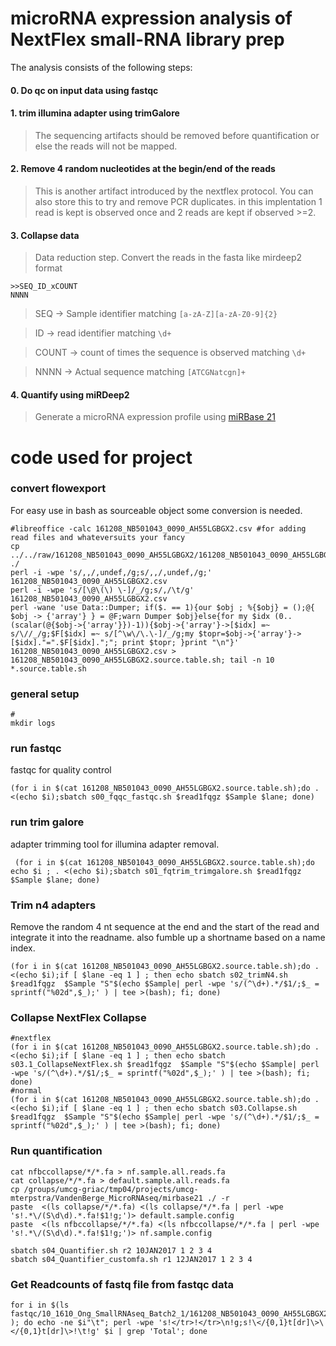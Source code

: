 
# microRNA expression analysis of NextFlex small-RNA library prep

The analysis consists of the following steps:


#### 0. Do qc on input data using fastqc
 
#### 1. trim illumina adapter using trimGalore
 
  > The sequencing artifacts should be removed before quantification or else the reads will not be mapped.
 
#### 2. Remove 4 random nucleotides at the begin/end of the reads
 
  > This is another artifact introduced by the nextflex protocol. You can also store this to try and remove PCR duplicates. in this implentation 1 read is kept is observed once and 2 reads are kept if observed >=2.
 
#### 3. Collapse data
 
  > Data reduction step. Convert the reads in the fasta like mirdeep2 format 
```no-highlight
>>SEQ_ID_xCOUNT
NNNN
```
  > SEQ -> Sample identifier matching `[a-zA-Z][a-zA-Z0-9]{2}`
  
  > ID -> read identifier matching `\d+`
  
  > COUNT -> count of times the sequence is observed matching `\d+`
  
  > NNNN -> Actual sequence matching `[ATCGNatcgn]+`
 
 
#### 4. Quantify using miRDeep2
  > Generate a microRNA expression profile using [miRBase 21](mirbase.org) 



# code used for project

### convert flowexport

For easy use in bash as sourceable object some conversion is needed. 

```
#libreoffice -calc 161208_NB501043_0090_AH55LGBGX2.csv #for adding read files and whateversuits your fancy
cp ../../raw/161208_NB501043_0090_AH55LGBGX2/161208_NB501043_0090_AH55LGBGX2.csv ./
perl -i -wpe 's/,,/,undef,/g;s/,,/,undef,/g;' 161208_NB501043_0090_AH55LGBGX2.csv
perl -i -wpe 's/[\@\(\) \-]/_/g;s/,/\t/g' 161208_NB501043_0090_AH55LGBGX2.csv
perl -wane 'use Data::Dumper; if($. == 1){our $obj ; %{$obj} = ();@{ $obj -> {'array'} } = @F;warn Dumper $obj}else{for my $idx (0..(scalar(@{$obj->{'array'}})-1)){$obj->{'array'}->[$idx] =~ s/\//_/g;$F[$idx] =~ s/[^\w\/\.\-]/_/g;my $topr=$obj->{'array'}->[$idx]."=".$F[$idx].";"; print $topr; }print "\n"}' 161208_NB501043_0090_AH55LGBGX2.csv > 161208_NB501043_0090_AH55LGBGX2.source.table.sh; tail -n 10 *.source.table.sh

```
### general setup

```
#
mkdir logs
```


### run fastqc

fastqc for quality control

```
(for i in $(cat 161208_NB501043_0090_AH55LGBGX2.source.table.sh);do . <(echo $i);sbatch s00_fqqc_fastqc.sh $read1fqgz $Sample $lane; done)

```

### run trim galore

adapter trimming tool for illumina adapter removal.

```
 (for i in $(cat 161208_NB501043_0090_AH55LGBGX2.source.table.sh);do echo $i ; . <(echo $i);sbatch s01_fqtrim_trimgalore.sh $read1fqgz $Sample $lane; done)

```

### Trim n4 adapters

Remove the random 4 nt sequence at the end and the start of the read and integrate it into the readname. also fumble up a shortname based on a name index.

```
(for i in $(cat 161208_NB501043_0090_AH55LGBGX2.source.table.sh);do . <(echo $i);if [ $lane -eq 1 ] ; then echo sbatch s02_trimN4.sh $read1fqgz  $Sample "S"$(echo $Sample| perl -wpe 's/(^\d+).*/$1/;$_ = sprintf("%02d",$_);' ) | tee >(bash); fi; done)
```

### Collapse NextFlex Collapse

```
#nextflex
(for i in $(cat 161208_NB501043_0090_AH55LGBGX2.source.table.sh);do . <(echo $i);if [ $lane -eq 1 ] ; then echo sbatch s03.1_CollapseNextFlex.sh $read1fqgz  $Sample "S"$(echo $Sample| perl -wpe 's/(^\d+).*/$1/;$_ = sprintf("%02d",$_);' ) | tee >(bash); fi; done)
#normal
(for i in $(cat 161208_NB501043_0090_AH55LGBGX2.source.table.sh);do . <(echo $i);if [ $lane -eq 1 ] ; then echo sbatch s03.Collapse.sh $read1fqgz  $Sample "S"$(echo $Sample| perl -wpe 's/(^\d+).*/$1/;$_ = sprintf("%02d",$_);' ) | tee >(bash); fi; done)

```

### Run quantification

```
cat nfbccollapse/*/*.fa > nf.sample.all.reads.fa
cat collapse/*/*.fa > default.sample.all.reads.fa
cp /groups/umcg-griac/tmp04/projects/umcg-mterpstra/VandenBerge_MicroRNAseq/mirbase21 ./ -r
paste  <(ls collapse/*/*.fa) <(ls collapse/*/*.fa | perl -wpe 's!.*\/(S\d\d).*.fa!$1!g;')> default.sample.config
paste  <(ls nfbccollapse/*/*.fa) <(ls nfbccollapse/*/*.fa | perl -wpe 's!.*\/(S\d\d).*.fa!$1!g;')> nf.sample.config
 
sbatch s04_Quantifier.sh r2 10JAN2017 1 2 3 4
sbatch s04_Quantifier_customfa.sh r1 12JAN2017 1 2 3 4

```

### Get Readcounts of fastq file from fastqc data

```
for i in $(ls  fastqc/10_1610_Ong_SmallRNAseq_Batch2_1/161208_NB501043_0090_AH55LGBGX2_L1_TAGCTT_fastqc.html ); do echo -ne $i"\t"; perl -wpe 's!</tr>!</tr>\n!g;s!\</{0,1}t[dr]\>\</{0,1}t[dr]\>!\t!g' $i | grep 'Total'; done
```

